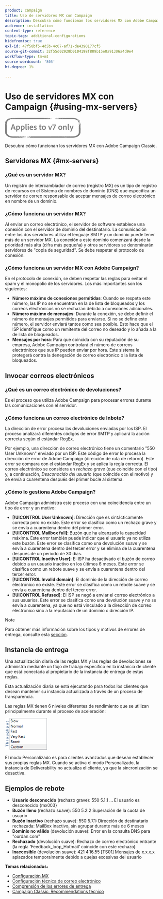```yaml
---
product: campaign
title: Uso de servidores MX con Campaign
description: Descubra cómo funcionan los servidores MX con Adobe Campaign Classic.
audience: installation
content-type: reference
topic-tags: additional-configurations
hidefromtoc: true
exl-id: 47f50bf5-4d5b-4c07-af71-de4390177cf5
source-git-commit: 32f55d02920b0104198f809b1be0a91306a4d9e4
workflow-type: tm+mt
source-wordcount: '805'
ht-degree: 1%

---
```


# Uso de servidores MX con Campaign {#using-mx-servers}

![](../../assets/v7-only.svg)

Descubra cómo funcionan los servidores MX con Adobe Campaign Classic.

## Servidores MX {#mx-servers}

### ¿Qué es un servidor MX?

Un registro de intercambiador de correo (registro MX) es un tipo de registro de recursos en el Sistema de nombres de dominio (DNS) que especifica un servidor de correo responsable de aceptar mensajes de correo electrónico en nombre de un dominio.

### ¿Cómo funciona un servidor MX?

Al enviar un correo electrónico, el servidor de software establece una conexión con el servidor de dominio del destinatario. La comunicación entre los dos servidores utiliza el lenguaje SMTP y un dominio puede tener más de un servidor MX. La conexión a este dominio comenzará desde la prioridad más alta (cifra más pequeña) y otros servidores se denominarán servidores de &quot;copia de seguridad&quot;. Se debe respetar el protocolo de conexión.

### ¿Cómo funciona un servidor MX con Adobe Campaign?

En el protocolo de conexión, se deben respetar las reglas para evitar el spam y el monopolio de los servidores. Los más importantes son los siguientes:

* **Número máximo de conexiones permitidas**: Cuando se respeta este número, las IP no se encuentran en la  de lista de bloqueados y los correos electrónicos no se rechazan debido a conexiones adicionales.
* **Número máximo de mensajes**: Durante la conexión, se debe definir el número de mensajes permitidos para enviarse. Si no se define este número, el servidor enviará tantos como sea posible. Esto hace que el ISP identifique como un remitente del correo no deseado y lo añada a la  de lista de bloqueados.
* **Mensajes por hora**: Para que coincida con su reputación de su empresa, Adobe Campaign controlará el número de correos electrónicos que sus IP pueden enviar por hora. Este sistema le protegerá contra la denegación de correo electrónico o la  lista de bloqueados.

## Invocar correos electrónicos

### ¿Qué es un correo electrónico de devoluciones?

Es el proceso que utiliza Adobe Campaign para procesar errores durante las comunicaciones con el servidor.

### ¿Cómo funciona un correo electrónico de Inbote?

La dirección de error procesa las devoluciones enviadas por los ISP. El proceso analizará diferentes códigos de error SMTP y aplicará la acción correcta según el estándar RegEx.

Por ejemplo, una dirección de correo electrónico tiene un comentario &quot;550 User Unknown&quot; enviado por un ISP. Este código de error lo procesa la dirección de error de Adobe Campaign (dirección de ruta de retorno). Este error se compara con el estándar RegEx y se aplica la regla correcta. El correo electrónico se considera un *rechazo grave* (que coincide con el tipo) y, a continuación, *Desconocido del usuario* (que coincide con el motivo) y se envía a cuarentena después del primer bucle al sistema.

### ¿Cómo lo gestiona Adobe Campaign?

Adobe Campaign administra este proceso con una coincidencia entre un tipo de error y un motivo:

* **[!UICONTROL User Unknown]**: Dirección que es sintácticamente correcta pero no existe. Este error se clasifica como un rechazo grave y se envía a cuarentena dentro del primer error.
* **[!UICONTROL Mailbox full]**: Buzón que ha alcanzado la capacidad máxima. Este error también puede indicar que el usuario ya no utiliza este buzón. Este error se clasifica como una devolución suave y se envía a cuarentena dentro del tercer error y se elimina de la cuarentena después de un periodo de 30 días.
* **[!UICONTROL Inactive User]**: El ISP ha desactivado el buzón de correo debido a un usuario inactivo en los últimos 6 meses. Este error se clasifica como un rebote suave y se envía a cuarentena dentro del tercer error.
* **[!UICONTROL Invalid domain]**: El dominio de la dirección de correo electrónico no existe. Este error se clasifica como un rebote suave y se envía a cuarentena dentro del tercer error.
* **[!UICONTROL Refused]**: El ISP se negó a enviar el correo electrónico a sus usuarios. Este error se clasifica como una devolución suave y no se envía a cuarentena, ya que no está vinculado a la dirección de correo electrónico sino a la reputación de un dominio o dirección IP.

>[!NOTE]
>
>Para obtener más información sobre los tipos y motivos de errores de entrega, consulte esta [sección](../../delivery/using/understanding-delivery-failures.md#delivery-failure-types-and-reasons).

## Instancia de entrega

Una actualización diaria de las reglas MX y las reglas de devoluciones se administra mediante un flujo de trabajo específico en la instancia de cliente que está conectada al propietario de la instancia de entrega de estas reglas.

Esta actualización diaria se está ejecutando para todos los clientes que desean mantener su instancia actualizada a través de un proceso de transparencia.

Las reglas MX tienen 6 niveles diferentes de rendimiento que se utilizan principalmente durante el proceso de aceleración:

![](assets/mx-rules-throughput.png)

El modo Personalizado es para clientes avanzados que desean establecer sus propias reglas MX. Cuando se activa el modo Personalizado, la instancia de Deliverability no actualiza el cliente, ya que la sincronización se desactiva.

## Ejemplos de rebote

* **Usuario desconocido**  (rechazo grave): 550 5.1.1 ... El usuario es desconocido {mx003}
* **Buzón lleno**  (rechazo suave): 550 5.2.2 Superación de la cuota de usuario
* **Buzón inactivo**  (rechazo suave): 550 5.7.1: Dirección de destinatario rechazada: MailBox inactivo, sin agrupar durante más de 6 meses
* **Dominio no válido**  (devolución suave): Error en la consulta DNS para &quot;ourdan.com&quot;
* **Rechazado**  (devolución suave): Rechazo de correo electrónico entrante (la regla &#39;Feedback_loop_Hotmail&#39; coincide con este rechazo)
* **Inaccesible**  (devolución suave): 421 4.16.55  [TS01]  Mensajes de x.x.x.x aplazados temporalmente debido a quejas excesivas del usuario

**Temas relacionados:**
* [Configuración MX](../../installation/using/email-deliverability.md#mx-configuration)
* [Configuración técnica de correo electrónico](../../installation/using/email-deliverability.md)
* [Comprensión de los errores de entrega](../../delivery/using/understanding-delivery-failures.md)
* [Campaign Classic: Recommendations técnico](https://experienceleague.adobe.com/docs/deliverability-learn/deliverability-best-practice-guide/additional-resources/campaign/acc-technical-recommendations.html)
